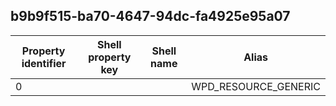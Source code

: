 ## b9b9f515-ba70-4647-94dc-fa4925e95a07

Property identifier | Shell property key | Shell name | Alias
--- | --- | --- | ---
0 |  |  | WPD_RESOURCE_GENERIC

